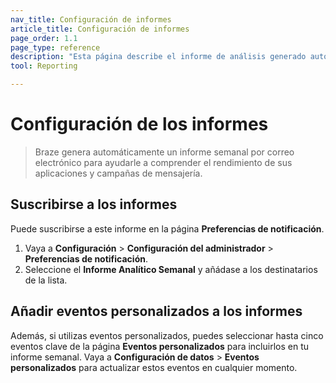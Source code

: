 ```yaml
---
nav_title: Configuración de informes
article_title: Configuración de informes
page_order: 1.1
page_type: reference
description: "Esta página describe el informe de análisis generado automáticamente por Braze."
tool: Reporting

---
```


# Configuración de los informes

> Braze genera automáticamente un informe semanal por correo electrónico para ayudarle a comprender el rendimiento de sus aplicaciones y campañas de mensajería. 

## Suscribirse a los informes

Puede suscribirse a este informe en la página **Preferencias de notificación**. 

1. Vaya a **Configuración** > **Configuración del administrador** > **Preferencias de notificación**. 
2. Seleccione el **Informe Analítico Semanal** y añádase a los destinatarios de la lista.

## Añadir eventos personalizados a los informes

Además, si utilizas eventos personalizados, puedes seleccionar hasta cinco eventos clave de la página **Eventos personalizados** para incluirlos en tu informe semanal. Vaya a **Configuración de datos** > **Eventos personalizados** para actualizar estos eventos en cualquier momento.
